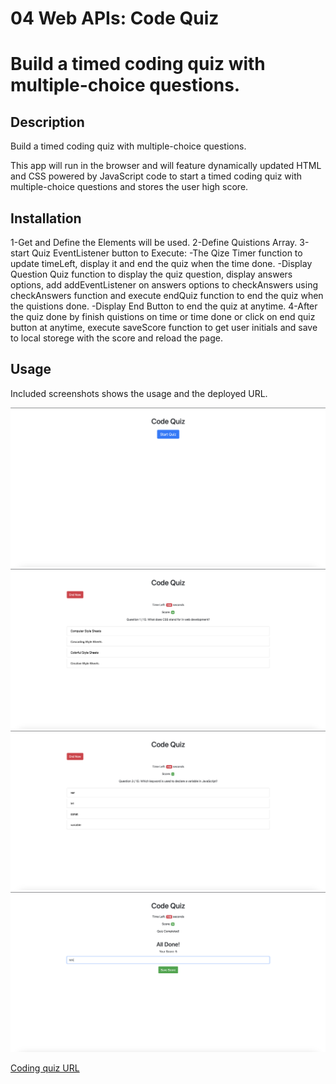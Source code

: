 # 04 Web APIs: Code Quiz

# Build a timed coding quiz with multiple-choice questions.

## Description

Build a timed coding quiz with multiple-choice questions.

This app will run in the browser and will feature dynamically updated HTML and CSS powered by JavaScript code to start a timed coding quiz with multiple-choice questions and stores the user high score.

## Installation

1-Get and Define the Elements will be used.
2-Define Quistions Array.
3-start Quiz EventListener button to Execute:
-The Qize Timer function to update timeLeft, display it and end the quiz when the time done.
-Display Question Quiz function to display the quiz question, display answers options, add addEventListener on answers options to checkAnswers using checkAnswers function and execute endQuiz function to end the quiz when the quistions done.
-Display End Button to end the quiz at anytime.
4-After the quiz done by finish quistions on time or time done or click on end quiz button at anytime, execute saveScore function to get user initials and save to local storege with the score and reload the page.

## Usage

Included screenshots shows the usage and the deployed URL.

![alt text](assets/images/Code-Quiz-01.png)
![alt text](assets/images/Code-Quiz-02.png)
![alt text](assets/images/Code-Quiz-03.png)
![alt text](assets/images/Code-Quiz-04.png)

[Coding quiz URL]()
